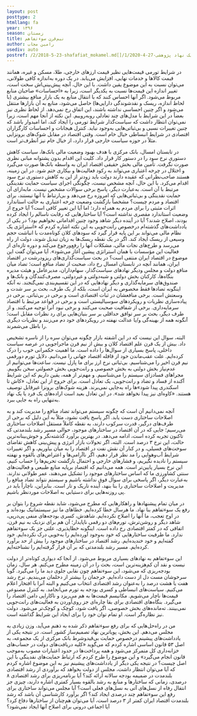 ```yaml
---
layout: post
posttype: 2
htmllang: fa
year: ۱۳۹۶
season: زمستان
title: نیم‌قرن سوءتفاهم
author: رامین مجاب
usediv: auto
postref: /2/2018-5-23-shafafiat_mokamel.md[]/1/2020-4-27-مسئله یک نهاد پژوهشی.md[]/2/2019-9-6-pish_tavarom.md[]/2/2019-4-23-roshd.md[]/2/2017-10-17-tazade_manafe.md[]/2/2018-6-23-eslahatsakhtari_anes.md[]/2/2016-10-2-nerkhearze_saderat.md[]/2/2019-6-24-taatre_ghamangiz.md[]/2/2019-7-23-varte_eshtebahat.md[]/2/2018-6-24-bazsazi_eghtesad.md
---
```


در شرایط تورمی قیمت‌هایی نظیر قیمت ارزهای خارجی، طلا، مسکن و غیره، همانند قیمت کالاها و خدمات نهایی، افزایش می‌یابد. در یک دوره به‌اندازه کافی طولانی، می‌توان نسبت به این موضوع یقین داشت. با این حال، آنچه پیش‌بینی‌اش سخت است، تغییر اندازه این قیمت‌ها نسبت به یکدیگر است، زیرا به «احساسات» صاحبان منابع مربوط می‌شود. اگر آنها احساس کنند که با انتقال منابع به یک بازار منافع بیشتری (با لحاظ اندازه، ریسک و نقدشوندگی دارایی‌ها) حاصل می‌شود، منابع به آن بازارها منتقل می‌شود و اگر چنین احساسی نداشته باشند، این اتفاق رخ نمی‌دهد. از لحاظ نظری نیز بعضاً در این شرایط با مدل‌های چند تعادلی روبه‌روییم. این نکته از آنجا مهم است، زیرا نمی‌توان انتظار داشت که سیاست‌گذار شرایط تورمی را ایجاد کند، اما امیدوار باشد که چنین تغییرات نسبی و بی‌ثباتی‌هایی به‌وجود نیاید. کنترل هیجانات و احساسات کارگزاران اقتصادی در شرایط انبساطی خیال خام است. وقتی اقتصاد در مقابل شوک‌های برونزایی مثلاً در حوزه سیاست خارجی قرار دارد، از خیال خام نیز آنطرف‌تر است.

در تابستان امسال، بانک مرکزی با هدف بهبود وضعیت مالی بانک‌ها، سیاست کاهش دستوری نرخ سود را در دستور کار قرار داد. کلیت این اقدام بدون پشتوانه مبانی نظری صورت نگرفت. تأمین مالی بخش حقیقی اقتصاد ایران به واسطه بانک‌ها صورت می‌گیرد و اختلال در چرخه اعتباری می‌تواند به رکود فعالیت‌ها و بیکاری ختم شود. در این زمینه، هستند صاحب‌نظرانی که عقیده دارند دولت باید زودتر از این به کاهش دستوری نرخ سود اقدام می‌کرد. با این حال، آنچه مشخص نیست، چگونگی اجرای سیاست حمایت نقدینگی مرتبط با آن است. به‌عبارت دیگر، پاسخ برخی سوالات مشخص نیست. مابه‌ازای آن حمایت نقدینگی و بی‌ثباتی‌هایی که امروزه رخ می‌دهد و بی‌ارتباط با آنها نیستند، برای اقتصاد و مردم چیست؟ مشخصاً بازگشت وضعیت چرخه اعتباری به حالت استاندارد اثرات مثبتی را برای مردم به همراه دارد؛ اما آیا این تغییر کافی است؟ آیا خروج از وضعیت استاندارد مقصری نداشته است؟ آیا ساختارهایی که رقابت ناسالم را ایجاد کرده بودند، اصلاح شدند؟ آیا در آینده دیگر شاهد وجود چنین اقداماتی نخواهیم بود؟ در یکی از یادداشت‌های گذشته‌ام درخصوص رانت‌جویی به این نکته اشاره کردم که «استراتژی یک نظام مالی می‌تواند بر این پایه قرار گیرد که سودهای کلان کوتاه‌مدت با انباشت حجم وسیعی از ریسک‌ ایجاد کند. اگر در یک نقطه ریسک‌ها به زیان تبدیل شوند، دولت از راه می‌رسد و طرح‌های نجات مالی، مشکلات آنها را رفع‌ورجوع می‌کند و دوره تازه‌ای از فعالیت این مؤسسات با همان استراتژی پیشین آغاز می‌شود». آیا می‌توان گفت این موضوع در اقتصاد ایران منتفی است؟
در بحث سیاست‌گذاری‌های ریزودرشت در اقتصاد ایران، همانند آنچه در تابستان امسال رخ داد، صحبت از تضاد منافع است؛ تضاد میان منافع دولت و مجلس ودیگر نهادهای سیاست‌گذار، سهام‌داران، مدیرعامل و هیئت مدیره بنگاه‌ها، کارکنان بخش دولتی و شبه‌دولتی و غیر‌دولتی، مصرف‌کنندگان و بانک‌ها و صندوق‌های سرمایه‌گذاری و دیگر نهادهایی که در این تقسیم‌بندی نمی‌گنجند. نه آنکه اینگونه تضادها فقط مخصوص به ایران است، بلکه از یک طرف، بحث بر سر شدت و وسعتش است. برخی منافعشان در ثبات اقتصادی است و برخی در بی‌ثباتی. برخی در پیاده‌سازی نظریات و رویکردهای سوسیالیستی است و برخی در قواعد مرتبط با اقتصاد سرمایه‌داری. برخی از شفافیت صحبت می‌کنند و برخی نبود آنرا توجیه می‌کنند. و از طرف دیگر، بحث بر سر توافق حداقلی بر سر بنیان‌هایی برای رد نظرات مقابل است؛ آنگونه همه از بهینه‌گی و/یا عدالت نهفته در رویکردهای خود دم می‌زنند و نظریات دیگری را باطل می‌شمرند. 

البته، سوال این نیست که در این آشفته بازار چگونه می‌توان سره را از ناسره تشخیص داد. بیش از یک قرن علم اقتصاد کلان و بیش از نیم قرن ماجراجویی در عرصه سیاست داخلی، پاسخ بسیاری از سوال‌ها را داده است. ما اهمیت حکمرانی خوب را درک کرده‌ایم. علت عقب‌ماندن خود از قافله اقتصاد جهانی را می‌دانیم. دلایل تورم دورقمی نیم قرن اخیر را می‌شناسیم. بی‌ثباتی نرخ ارز برای ما پازل نیست. ساعت‌ها می‌توانیم از ‌عدم‌نیاز بخش دولتی به بخش خصوصی و رانت‌جویی بخش خصولتی سخن بگوییم. مجراهای فسادزای سیستم را می‌شناسیم. و مهم‌تر از همه، یقین داریم که این شرایط آکنده از فساد و تضاد و رانت‌جویی، یک تعادل است. برای خروج از این تعادل، «کاش تا اسکندری پیدا شود»ها راه به‌جایی نمی‌برند. هزینه شوک‌های برونزا غیرقابل توصیف هستند. «کاوه‌ای نیز پیدا نخواهد شد». در این تعادل بعید است اراده‌های یک فرد یا یک نهاد به‌تنهایی راه به جایی ببرد. 

آنچه نمی‌دانیم آن است که چگونه سیستم می‌تواند تضاد منافع را مدیریت کند و به اصلاحات ساختاری دست یابد. اگر پاسخ یافت نشود، مثلاً به این دلیل که برخی از طرف‌های درگیر، قدرت سرکوب دارند، به نقطه کاملاً مستقل اصلاحات ساختاری می‌رسیم؛ جایی که در آن اقتصاد در ساختارهای موجود، حوالی مسیر رشد بلندمدتی که تاکنون تجربه کرده است، ادامه می‌دهد. در بهترین برآورد گذشته‌نگر و خوش‌بینانه‌ترین حالت، این نرخ ۳ درصد است. البته، اگر تحولات بازار انرژی و پیش‌بینی کاهش تقاضای سوخت‌های فسیلی، و در کنار آن نقش نفت در اقتصاد را به میان بیاوریم، و اگر تغییرات شرایط آب‌وهوایی را مد نظر قرار دهیم، اگر ناآرامی‌ها و اعتراض‌های بالقوه و نهفته سیستم را نادیده نگیریم، و فشارهای خارجی و احتمال بازگشت تحریم‌ها را حساب کنیم،  این نرخ بسیار پایین‌تر است. همه می‌دانیم که اقتصادِ برپایه منابع طبیعی و فعالیت‌های سنتی کشاورزی ما که اساس ساختارهای موجود را تشکیل می‌دهند، عمر طولانی ندارند. به‌عبارت دیگر، اگر پاسخی برای سوال فوق نداشته باشیم و سیستم نتواند تضاد منافع را مدیریت و اصلاحات ساختاری را بنا بنهد، آینده تاریک و تار است. بنابراین، ناچاراً باید در پی روزنه‌هایی برای دستیابی به اصلاحات موردنظر باشیم. 

در میان تمام پیشنهادها و راهکارهایی که مطرح می‌شود، شاید نقطه شروع را بتوان بر رفع یک سوء‌تفاهم بنا نهاد. ما هرسال خطا کرده‌ایم. خطاهای ما نیز سیستماتیک بوده‌اند و در اوج تعجب، ما آنها را اصلاح نکرده‌ایم. شاهدش، کسری بودجه‌های منفی پی‌درپی، شاهد دیگر و روشن‌ترش، تورم‌های دو رقمی ناپایدار؛ آن هم برای نزدیک به نیم قرن، اتفاقی که در کمتر اقتصادی رخ داده است. اینگونه خطاپذیری، علتی جز یک سوء‌تفاهم ندارد. ما ظرفیت ساختارهایی که خود به‌وجود آورده‌ایم را به‌خوبی درک نکرده‌ایم. خود گفته‌ایم و خود خندیده‌ایم. رشد اقتصاد در ساختارهای موجود را بیش از حد برآورد کرده‌ایم. مسیر رشد بلندمدتی که بر آن قرار گرفته‌ایم را نشناخته‌ایم. 

این سوء‌تفاهم به نهادهای بسیاری مربوط می‌شود. از آنجا که دیواری کوتاه‌تر از دولت نیست و نقد آن کم‌هزینه‌ترین است، بحث را در آن زمینه مطرح می‌کنم. هر سال، زمان بودجه‌ریزی که می‌شود، این سوء‌تفاهم چون نقابی جلوی دید ما را می‌گیرد. گویا سرخوشان مست دل از دست داده‌ایم. خرجمان را بیشتر از دخلمان می‌بندیم. نرخ رشد هفت یا هشت درصد را به‌عنوان رشد اقتصادی انتخاب می‌کنیم و البته آنرا با افتخار اعلام می‌کنیم. سیاست‌های انبساطی و کسری بودجه به تورم می‌انجامد. به کنترل مصنوعی قیمت‌ها ناچار می‌شویم. مکانیسم قیمت‌ها به هم می‌ریزد و ناکارایی دامن اقتصاد را می‌گیرد. بنگاه‌های اقتصادی برای بقا چاره‌ای جز روی‌آوردن به فعالیت‌های رانت‌جویی نمی‌بینند. ته‌مانده‌های بخش خصوصی، اگر یافت شود، کوچک و کوچک‌تر می‌شود. دولت نیز نظاره‌گر است. او تمام توان خود را برای ایجاد این شرایط گذاشته است. 

من در راه‌حل‌هایی که برای رفع سوءتفاهم ذکر شده به ذهنم می‌آید، وزن زیادی به مجلس می‌دهم. این بخش، پویاترین نهاد تصمیم‌ساز کشور است. در نتیجه یکی از یادداشت‌های پیشینم درخصوص حمایت بی‌قیدوشرط بانک مرکزی از یک مجموعه، به اصل ۵۳ قانون اساسی اشاره کردم که می‌گوید «کلیه دریافت‌های دولت در حساب‌های خزانه‌داری کل متمرکز می‌شود و همه پرداخت‌ها در حدود اعتبارات مصوب به‌موجب قانون انجام می‌گیرد» و این موضوع را طرح کردم که ارتباط حمایت‌های نقدینگی با این اصل چیست؟ در نتیجه یکی دیگر از یادداشت‌های پیشینم نیز به این موضوع اشاره کردم که آیا می‌توان انتظار داشت، مجلس از دولت بخواهد که برآوردی از رشد اقتصادی بلندمدت در ضمیمه بودجه سالانه ارائه کند؟ آیا برنامه‌ریزی برای رشد اقتصادی ۸ درصدی، زمانی که ساختارها و منابع به رشد بالقوه بسیار کمتری اشاره دارند، چیزی جز انتقال رفاه از نسل‌های آتی به نسل‌های فعلی است؟ آیا مجلس می‌تواند ساختاری برای رفع این سوء‌تفاهم چند درصدی ایجاد کند؟ اگر برآورد کارشناسی آن باشد که رشد بلندمدت اقتصاد ایران کمتر از ۳ درصد است، آیا می‌توان هم‌چنان از ساختارها دفاع کرد؟ آیا اجماعی درونی برای اصلاح آنها ایجاد نمی‌شود؟ 